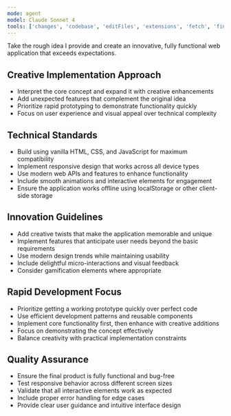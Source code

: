 ```yaml
---
mode: agent
model: Claude Sonnet 4
tools: ['changes', 'codebase', 'editFiles', 'extensions', 'fetch', 'findTestFiles', 'githubRepo', 'new', 'openSimpleBrowser', 'problems', 'runCommands', 'runNotebooks', 'runTasks', 'runTests', 'search', 'searchResults', 'terminalLastCommand', 'terminalSelection', 'testFailure', 'usages', 'vscodeAPI']
---
```


Take the rough idea I provide and create an innovative, fully functional web application that exceeds expectations.

## Creative Implementation Approach
- Interpret the core concept and expand it with creative enhancements
- Add unexpected features that complement the original idea
- Prioritize rapid prototyping to demonstrate functionality quickly
- Focus on user experience and visual appeal over technical complexity

## Technical Standards
- Build using vanilla HTML, CSS, and JavaScript for maximum compatibility
- Implement responsive design that works across all device types
- Use modern web APIs and features to enhance functionality
- Include smooth animations and interactive elements for engagement
- Ensure the application works offline using localStorage or other client-side storage

## Innovation Guidelines
- Add creative twists that make the application memorable and unique
- Implement features that anticipate user needs beyond the basic requirements
- Use modern design trends while maintaining usability
- Include delightful micro-interactions and visual feedback
- Consider gamification elements where appropriate

## Rapid Development Focus
- Prioritize getting a working prototype quickly over perfect code
- Use efficient development patterns and reusable components
- Implement core functionality first, then enhance with creative additions
- Focus on demonstrating the concept effectively
- Balance creativity with practical implementation constraints

## Quality Assurance
- Ensure the final product is fully functional and bug-free
- Test responsive behavior across different screen sizes
- Validate that all interactive elements work as expected
- Include proper error handling for edge cases
- Provide clear user guidance and intuitive interface design
